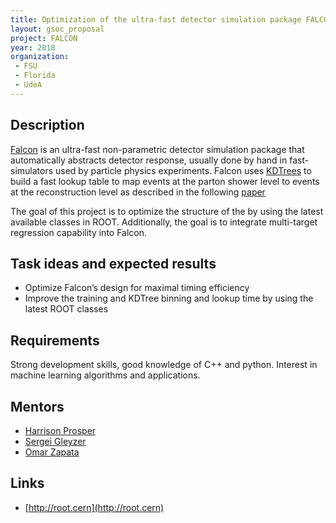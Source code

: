 ```yaml
---
title: Optimization of the ultra-fast detector simulation package FALCON and multi-objective regression
layout: gsoc_proposal
project: FALCON
year: 2018
organization: 
 - FSU
 - Florida
 - UdeA
---
```


## Description
[Falcon](http://inspirehep.net/record/1456803) is an ultra-fast non-parametric detector simulation package that automatically abstracts detector response, usually done by hand in fast-simulators used by particle physics experiments. Falcon uses [KDTrees](https://root.cern.ch/doc/v608/classTKDTreeBinning.html) to build a fast lookup table to map events at the parton shower level to events at the reconstruction level as described in the following [paper](http://inspirehep.net/record/1456803)

The goal of this project is to optimize the structure of the by using the latest available classes in ROOT. Additionally, the goal is to integrate multi-target regression capability into Falcon. 

## Task ideas and expected results
  * Optimize Falcon’s design for maximal timing efficiency
  * Improve the training and KDTree binning and lookup time by using the latest ROOT classes


## Requirements
Strong development skills, good knowledge of C++ and python. Interest in machine learning algorithms and applications.

## Mentors 
  * [Harrison Prosper](mailto:sft-gsoc@cern.ch?subject=FALCON)
  * [Sergei Gleyzer](mailto:sft-gsoc@cern.ch?subject=FALCON)
  * [Omar Zapata](mailto:sft-gsoc@cern.ch?subject=FALCON)

## Links
  * [http://root.cern](http://root.cern)
